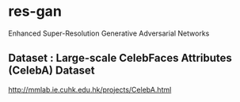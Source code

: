 # res-gan
Enhanced Super-Resolution Generative Adversarial Networks
## Dataset : Large-scale CelebFaces Attributes (CelebA) Dataset
http://mmlab.ie.cuhk.edu.hk/projects/CelebA.html
